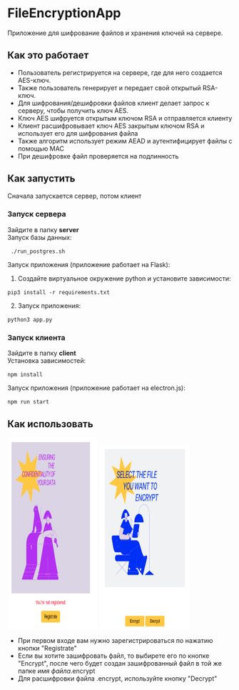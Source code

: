 # FileEncryptionApp
Приложение для шифрование файлов и хранения ключей на сервере.  
## Как это работает
 * Пользователь регистрируется на сервере, где для него создается AES-ключ.
 * Также пользователь генерирует и передает свой открытый RSA-ключ.
 * Для шифрования/дешифровки файлов клиент делает запрос к серверу, чтобы получить ключ AES.
 * Ключ AES шифруется открытым ключом RSA и отправляется клиенту
 * Клиент расшифровывает ключ AES закрытым ключом RSA и использует его для шифрования файла
 * Также алгоритм использует режим AEAD и аутентифицирует файлы с помощью MAC
 * При дешифровке файл проверяется на подлинность
## Как запустить
Сначала запускается сервер, потом клиент
### Запуск сервера
Зайдите в папку  **server**  
Запуск базы данных:
```
 ./run_postgres.sh 
```
Запуск приложения (приложение работает на Flask):  
1) Создайте виртуальное окружение python и установите зависимости:
```
pip3 install -r requirements.txt
```
2) Запуск приложения:
```
python3 app.py
```
### Запуск клиента
Зайдите в папку  **client**  
Установка зависимостей:
```
npm install
```
Запуск приложения (приложение работает на electron.js):
```
npm run start
```

## Как использовать
<img src="https://raw.githubusercontent.com/malmakova-na/FileEncryptionApp/main/images/img1.png" width="40%" height="430px"></img>
<img src="https://raw.githubusercontent.com/malmakova-na/FileEncryptionApp/main/images/img2.png" width="40%" height="410px"></img>
 * При первом входе вам нужно зарегистрироваться по нажатию кнопки "Registrate"
 * Если вы хотите зашифровать файл, то выбирете его по кнопке "Encrypt", после чего будет создан зашифрованный файл в той же папке *имя файла*.encrypt
 * Для расшифровки файла .encrypt, используйте кнопку  "Decrypt"

